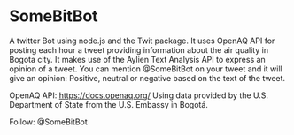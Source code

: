 # SomeBitBot
A twitter Bot using node.js and the Twit package.
It uses OpenAQ API for posting each hour a tweet providing information about the air quality in Bogota city. 
It makes use of the Aylien Text Analysis API to express an opinion of a tweet.
You can mention @SomeBitBot on your tweet and it will give an opinion: Positive, neutral or negative based on the text of the tweet.


OpenAQ API: https://docs.openaq.org/ Using data provided by the U.S. Department of State from the U.S. Embassy in Bogotá.
 
Follow: @SomeBitBot
